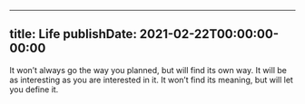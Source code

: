 
---
title: Life
publishDate: 2021-02-22T00:00:00-00:00
---

 It won’t always go the way you planned, but will find its own way. It will be as interesting as you are interested in it. It won’t find its meaning, but will let you define it.
